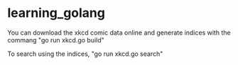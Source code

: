 # learning_golang
You can download the xkcd comic data online and generate indices with the commang "go run xkcd.go build"

To search using the indices, "go run xkcd.go search"
